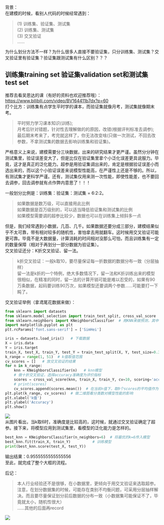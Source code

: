 背景：  
在建模的时候，看别人代码的时候经常遇到：
> (1) 训练集、验证集、测试集   
> (2) 训练集、测试集   
> (3) 交叉验证  
……  

为什么划分方法不一样？为什么很多人直接不要验证集，只分训练集、测试集？交叉验证里有验证集？验证集跟测试集有什么区别？？？    

>
## 训练集training set 验证集validation set和测试集test set  
推荐去看吴恩达的课（有好的资料也欢迎推荐哦）：https://www.bilibili.com/video/BV164411b7dx?p=60    
打个比方：训练集有点学生平时学的课本，而验证集就像月考，测试集就像期末考。  
> 平时努力学习课本知识(训练);  
> 月考后针对错题，针对性去理解做的的原因，改错(根据评判标准去调参);  
> 最后期末考来了，考完就这样了，你无法改变啥(只做一次测试，不回去改参数，不拿测试集的数据去影响训练集和验证集)。  

>
严格意义上来说，建模需要分三块数据，出来的研究结果才更严谨。虽然分分钟在测试集里，验证误差变大了，但是比仅在验证集里拿个小泛化误差更具说服力。毕竟，这才是真正的泛化能力。超参是用验证集调出来的，肯定是根据验证误差小而选出来的，而以这个小验证误差来说模型性能高，在严谨性上还是不够的。所以，有测试集才更科学严谨。还有，测试集仅用来测一次性能，即使性能差，也不要回去调参，回去调参就有点作弊内意思了！！！  

>     
一般划分比例是：训练集：验证集：测试集 = 6:2:2。    
> 如果数据是数万级，可以直接用此比例   
> 如果数据是百万级别的，可以适当降低验证集和测试集的比例    
> 如果模型需要调的超参比较少，数据也可以在训练集上倾斜多一点      

>
但是，我们经常遇到小数据，几百、几千。如果数据还要分成三部分，建模结果似乎不太可靠，带有相对较多的随机性，害怕拿去用就翻车。这时候用交叉验证可能更可靠。毕竟不是大数据量，计算消耗的时间相对没那么可怕，而且训练集有一定的数量保障（相对于再划分一部分数据为验证集）。    
交叉验证还分：K折交叉验证、留一法。  
> k折交叉验证：一般k取10，要尽量保证每一折数据的数据分布一致（分层抽样）  
> 留一法是k折的一个特例，绝大多数情况下，留一法和K折训练出来的模型很相似，在精准的同时，留一法的计算开销可能是难以忍受的，如果有90万条数据，起码要训练90万次，如果模型还要调两个参数……可能要打一下盹了。    

>
交叉验证举例（拿鸢尾花数据来做）：   
```python
from sklearn import datasets
from sklearn.model_selection import train_test_split, cross_val_score
from sklearn.neighbors import KNeighborsClassifier  # 用KNN来做预测，其中的N为超参
import matplotlib.pyplot as plt
plt.rcParams['font.sans-serif'] = ['SimHei']

iris = datasets.load_iris()	  # 下载数据
X = iris.data
Y = iris.target
train_X, test_X, train_Y, test_Y = train_test_split(X, Y, test_size=0.3, random_state=248)
k_range = range(1, 51)  # k值取值范围
cv_scores = []   # 放交叉验证的结果
for n in k_range:
    knn = KNeighborsClassifier(n)   # knn模型
    # 做十折交叉验证，选择accuracy准确度为评价指标
    scores = cross_val_score(knn, train_X, train_Y, cv=10, scoring='accuracy')
    # print(scores)
    cv_scores.append(scores.mean())  # 在当前n值下，取9个scores的平均值作为评判标准
plt.plot(k_range, cv_scores)  # 做二维图看分类数对模型性能的影响
plt.xlabel('k值')
plt.ylabel('Accuracy')
plt.show()
```
![](https://ftp.bmp.ovh/imgs/2020/11/8fd991b1a42a4f86.png)  
从图片看出，当k取6时，准确度是比较高的，这时候，就通过交叉验证确定了超参。接下来，将模型应用到测试集里，看模型的泛化能力是怎样的。
```python
best_knn = KNeighborsClassifier(n_neighbors=6)	# 将最优的k=6传入模型
best_knn.fit(train_X, train_Y)			# 训练模型
print(best_knn.score(test_X, test_Y)) 
```
输出结果：0.9555555555555556  
至此，就完成了整个大框的流程。  
>
后记：  
> 本人行业经验还不是很够，在小数据里，更倾向于用交叉验证来选取超参。
> 注意，在划分数据集的时候，可能存在类别不均衡问题，可采用分层抽样解决。而且要尽量保证划分前后数据的分布一致（小数据集可能保证不了，毕竟就太小，随机性很大）  
> ……其他的后面再record  
>
![](https://timgsa.baidu.com/timg?image&quality=80&size=b9999_10000&sec=1606114393160&di=5a9d94aff46350822135fef803a60071&imgtype=0&src=http%3A%2F%2Fimg.kuai8.com%2Fattaches%2Fnews%2Fimage%2F20190227%2F201902271027482961.jpg)
